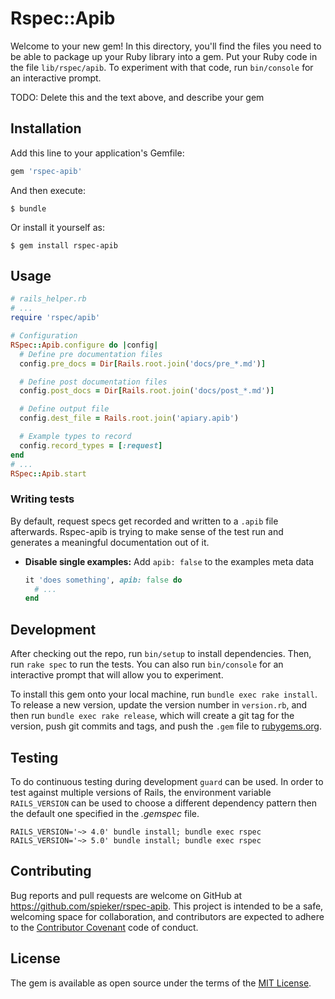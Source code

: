 # Rspec::Apib

Welcome to your new gem! In this directory, you'll find the files you need to be able to package up your Ruby library into a gem. Put your Ruby code in the file `lib/rspec/apib`. To experiment with that code, run `bin/console` for an interactive prompt.

TODO: Delete this and the text above, and describe your gem

## Installation

Add this line to your application's Gemfile:

```ruby
gem 'rspec-apib'
```

And then execute:

    $ bundle

Or install it yourself as:

    $ gem install rspec-apib

## Usage

```ruby
# rails_helper.rb
# ...
require 'rspec/apib'

# Configuration
RSpec::Apib.configure do |config|
  # Define pre documentation files
  config.pre_docs = Dir[Rails.root.join('docs/pre_*.md')]

  # Define post documentation files
  config.post_docs = Dir[Rails.root.join('docs/post_*.md')]

  # Define output file
  config.dest_file = Rails.root.join('apiary.apib')

  # Example types to record
  config.record_types = [:request]
end
# ...
RSpec::Apib.start
```

### Writing tests

By default, request specs get recorded and written to a `.apib` file afterwards.
Rspec-apib is trying to make sense of the test run and generates a meaningful
documentation out of it.

* **Disable single examples:** Add `apib: false` to the examples meta data
  ```ruby
  it 'does something', apib: false do
    # ...
  end
  ```

## Development

After checking out the repo, run `bin/setup` to install dependencies. Then, run `rake spec` to run the tests. You can also run `bin/console` for an interactive prompt that will allow you to experiment.

To install this gem onto your local machine, run `bundle exec rake install`. To release a new version, update the version number in `version.rb`, and then run `bundle exec rake release`, which will create a git tag for the version, push git commits and tags, and push the `.gem` file to [rubygems.org](https://rubygems.org).

## Testing

To do continuous testing during development `guard` can be used. In order to
test against multiple versions of Rails, the environment variable
`RAILS_VERSION` can be used to choose a different dependency pattern then the
default one specified in the *.gemspec* file.

```
RAILS_VERSION='~> 4.0' bundle install; bundle exec rspec
RAILS_VERSION='~> 5.0' bundle install; bundle exec rspec
```

## Contributing

Bug reports and pull requests are welcome on GitHub at https://github.com/spieker/rspec-apib. This project is intended to be a safe, welcoming space for collaboration, and contributors are expected to adhere to the [Contributor Covenant](contributor-covenant.org) code of conduct.

## License

The gem is available as open source under the terms of the [MIT License](http://opensource.org/licenses/MIT).

